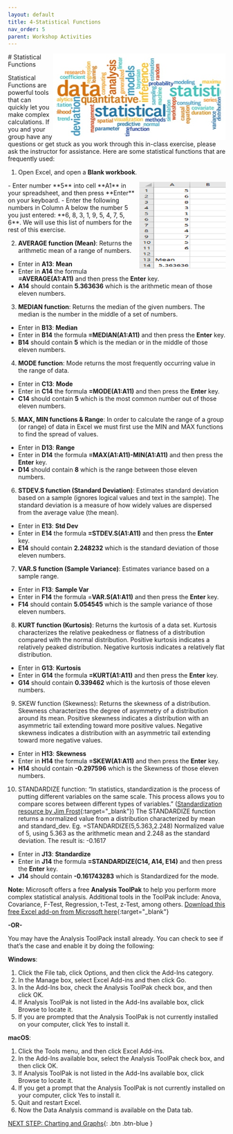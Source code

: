 ```yaml
---
layout: default
title: 4-Statistical Functions
nav_order: 5
parent: Workshop Activities
---
```

<img src="images/excel-statistical-01.png" style="float:right;width:400px;height:200px;"> 
# Statistical Functions

Statistical Functions are powerful tools that can quickly let you make complex calculations. If you and your group have any questions or get stuck as you work through this in-class exercise, please ask the instructor for assistance.  Here are some statistical functions that are frequently used:

1. Open Excel, and open a **Blank workbook**.
<img src="images/excel-statistical-02.png" style="float:right;width:200px;height:200px;">  
  - Enter number **5** into cell **A1** in your spreadsheet, and then press **Enter** on your keyboard.
  - Enter the following numbers in Column A below the number 5 you just entered: **6, 8, 3, 1, 9, 5, 4, 7, 5, 6**.  We will use this list of numbers for the rest of this exercise.

2. **AVERAGE function (Mean)**: Returns the arithmetic mean of a range of numbers.
  - Enter in **A13**: **Mean**
  - Enter in **A14** the formula **=AVERAGE(A1:A11)** and then press the **Enter** key. 
  - **A14** should contain **5.363636** which is the arithmetic mean of those eleven numbers.

3. **MEDIAN function**: Returns the median of the given numbers. The median is the number in the middle of a set of numbers.
  - Enter in **B13**: **Median**
  - Enter in **B14** the formula **=MEDIAN(A1:A11)** and then press the **Enter** key. 
  - **B14** should contain **5** which is the median or in the middle of those eleven numbers.

4. **MODE function**: Mode returns the most frequently occurring value in the range of data.
  - Enter in **C13**: **Mode**
  - Enter in **C14** the formula **=MODE(A1:A11)** and then press the **Enter** key. 
  - **C14** should contain **5** which is the most common number out of those eleven numbers.

5. **MAX, MIN functions & Range**: In order to calculate the range of a group (or range) of data in Excel we must first use the MIN and MAX functions to find the spread of values.
  - Enter in **D13**: **Range**
  - Enter in **D14** the formula **=MAX(A1:A11)-MIN(A1:A11)** and then press the **Enter** key. 
  - **D14** should contain **8** which is the range between those eleven numbers.

6. **STDEV.S function (Standard Deviation)**: Estimates standard deviation based on a sample (ignores logical values and text in the sample). The standard deviation is a measure of how widely values are dispersed from the average value (the mean).
  - Enter in **E13**: **Std Dev**
  - Enter in **E14** the formula **=STDEV.S(A1:A11)** and then press the **Enter** key. 
  - **E14** should contain **2.248232** which is the standard deviation of those eleven numbers.

7. **VAR.S function (Sample Variance)**: Estimates variance based on a sample range.
  - Enter in **F13**: **Sample Var**
  - Enter in **F14** the formula =**VAR.S(A1:A11)** and then press the **Enter** key. 
  - **F14** should contain **5.054545** which is the sample variance of those eleven numbers.

8. **KURT function (Kurtosis)**: Returns the kurtosis of a data set. Kurtosis characterizes the relative peakedness or flatness of a distribution compared with the normal distribution. Positive kurtosis indicates a relatively peaked distribution. Negative kurtosis indicates a relatively flat distribution.
  - Enter in **G13**: **Kurtosis**
  - Enter in **G14** the formula **=KURT(A1:A11)** and then press the **Enter** key. 
  - **G14** should contain **0.339462** which is the kurtosis of those eleven numbers.

9. SKEW function (Skewness): Returns the skewness of a distribution. Skewness characterizes the degree of asymmetry of a distribution around its mean. Positive skewness indicates a distribution with an asymmetric tail extending toward more positive values. Negative skewness indicates a distribution with an asymmetric tail extending toward more negative values.
  - Enter in **H13**: **Skewness**
  - Enter in **H14** the formula **=SKEW(A1:A11)** and then press the **Enter** key. 
  - **H14** should contain **-0.297596** which is the Skewness of those eleven numbers.

10. STANDARDIZE function: “In statistics, standardization is the process of putting different variables on the same scale. This process allows you to compare scores between different types of variables.” ([Standardization resource by Jim Frost](https://bit.ly/2KaqjlV){:target="_blank"}) The STANDARDIZE function returns a normalized value from a distribution characterized by mean and standard_dev. Eg. =STANDARDIZE(5,5.363,2.248)  Normalized value of 5, using 5.363 as the arithmetic mean and 2.248 as the standard deviation. The result is: -0.1617
  - Enter in **J13**: **Standardize**
  - Enter in **J14** the formula **=STANDARDIZE(C14, A14, E14)** and then press the **Enter** key. 
  - **J14** should contain **-0.161743283** which is Standardized for the mode.

**Note:** Microsoft offers a free **Analysis ToolPak** to help you perform more complex statistical analysis. Additional tools in the ToolPak include: Anova, Covariance, F-Test, Regression, t-Test, z-Test, among others. [Download this free Excel add-on from Microsoft here](http://bit.ly/2I4xQzS){:target="_blank"} 

**-OR-**

You may have the Analysis ToolPack install already. You can check to see if that’s the case and enable it by doing the following:

**Windows**: 
1. Click the File tab, click Options, and then click the Add-Ins category.
2. In the Manage box, select Excel Add-ins and then click Go.
3. In the Add-Ins box, check the Analysis ToolPak check box, and then click OK.
4. If Analysis ToolPak is not listed in the Add-Ins available box, click Browse to locate it.
5. If you are prompted that the Analysis ToolPak is not currently installed on your computer, click Yes to install it.

**macOS**:
1. Click the Tools menu, and then click Excel Add-ins.
2. In the Add-Ins available box, select the Analysis ToolPak check box, and then click OK.
3. If Analysis ToolPak is not listed in the Add-Ins available box, click Browse to locate it.
4. If you get a prompt that the Analysis ToolPak is not currently installed on your computer, click Yes to install it.
5. Quit and restart Excel.
6. Now the Data Analysis command is available on the Data tab.

[NEXT STEP: Charting and Graphs](charting-graphs.html){: .btn .btn-blue }
